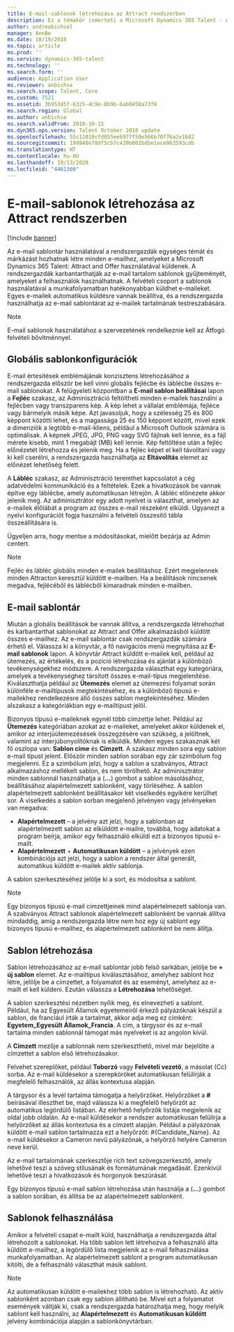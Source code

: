 ```yaml
---
title: E-mail-sablonok létrehozása az Attract rendszerben
description: Ez a témakör ismerteti a Microsoft Dynamics 365 Talent - Attract e-mail-sablonjait, amelyeket létrehozhat és használhat.
author: andreabichsel
manager: AnnBe
ms.date: 10/19/2018
ms.topic: article
ms.prod: ''
ms.service: dynamics-365-talent
ms.technology: ''
ms.search.form: ''
audience: Application User
ms.reviewer: anbichse
ms.search.scope: Talent, Core
ms.custom: 7521
ms.assetid: 3b953d5f-6325-4c9e-8b9b-6ab0458a73f8
ms.search.region: Global
ms.author: anbichse
ms.search.validFrom: 2018-10-15
ms.dyn365.ops.version: Talent October 2018 update
ms.openlocfilehash: 55c12010cfd055ee6977f50e566b70f76a2e1682
ms.sourcegitcommit: 199848e78df5cb7c439b001bdbe1ece963593cdb
ms.translationtype: HT
ms.contentlocale: hu-HU
ms.lasthandoff: 10/13/2020
ms.locfileid: "4461360"
---
```

# <a name="create-email-templates-in-attract"></a>E-mail-sablonok létrehozása az Attract rendszerben

[!include [banner](includes/banner.md)]

Az e-mail sablontár használatával a rendszergazdák egységes témát és márkázást hozhatnak létre minden e-mailhez, amelyeket a Microsoft Dynamics 365 Talent: Attract and Offer használatával küldenek. A rendszergazdák karbantarthatják az e-mail tartalom sablonok gyűjteményét, amelyeket a felhasználók használhatnak. A felvételi csoport a sablonok használatával a munkafolyamatban hatékonyabban küldhet e-maileket. Egyes e-mailek automatikus küldésre vannak beállítva, és a rendszergazda használhatja az e-mail sablontárat az e-mailek tartalmának testreszabására.

> [!NOTE]
> E-mail sablonok használatához a szervezetének rendelkeznie kell az Átfogó felvételi bővítménnyel.

## <a name="global-template-configurations"></a>Globális sablonkonfigurációk

E-mail értesítések emblémájának konzisztens létrehozásához a rendszergazda először be kell vinni globális fejlécbe és láblécbe összes e-mail sablonokat. A felügyeleti központban a **E-mail sablon beállításai** lapon a **Fejléc** szakasz, az Adminisztráció feltöltheti minden e-mailek használni a fejlécben vagy transzparens kép. A kép lehet a vállalat emblémája, fejléce vagy bármelyik másik képe. Azt javasoljuk, hogy a szélesség 25 és 800 képpont közötti lehet, és a magassága 25 és 150 képpont között, mivel ezek a dimenziók a legtöbb e-mail-kliens, például a Microsoft Outlook számára is optimálisak. A képnek JPEG, JPG, PNG vagy SVG fájlnak kell lennie, és a fájl mérete kisebb, mint 1 megabájt (MB) kell lennie. Kép feltöltése után a fejléc előnézetét létrehozza és jelenik meg. Ha a fejléc képet el kell távolítani vagy ki kell cserélni, a rendszergazda használhatja az **Eltávolítás** elemet az előnézet lehetőség felett.

A **Lábléc** szakasz, az Adminisztráció teremthet kapcsolatot a cég adatvédelmi kommunikáció és a feltételek. Ezek a hivatkozások be vannak építve egy láblécbe, amely automatikusan létrejön. A lábléc előnézete akkor jelenik meg. Az adminisztrátor egy adott nyelvet is választhat, amelyen az e-mailek élőlábát a program az összes e-mail részeként elküldi. Ugyanezt a nyelvi konfigurációt fogja használni a felvételi összesítő tábla összeállítására is. 

Ügyeljen arra, hogy mentse a módosításokat, mielőtt bezárja az Admin centert.

> [!NOTE] 
> Fejléc és lábléc globális minden e-mailek beállításhoz. Ezért megjelennek minden Attracton keresztül küldött e-mailben. Ha a beállítások nincsenek megadva, fejlécéből és láblécből kimaradnak minden e-mailben.

## <a name="email-template-library"></a>E-mail sablontár 

Miután a globális beállítások be vannak állítva, a rendszergazda létrehozhat és karbantarthat sablonokat az Attract and Offer alkalmazásból küldött összes e-mailhez. Az e-mail sablontár csak rendszergazdák számára érhető el. Válassza ki a könyvtár, a fő navigációs menü megnyitása az **E-mail sablonok** lapon. A könyvtár Attract küldött e-mailek kell, például az ütemezés, az értékelés, és a pozíció létrehozása és ajánlat a különböző tevékenységekhez módszere. A rendszergazda választhat egy kategóriára, amelyek a tevékenységhez társított összes e-mail-típus megjelenítése. Kiválaszthatja például az **Ütemezés** elemet az ütemezési folyamat során különféle e-mailtípusok megtekintéséhez, és a különböző típusú e-mailekhez rendelkezésre álló összes sablon megtekintéséhez. Minden alszakasz a kategóriákban egy e-mailtípust jelöl.

Bizonyos típusú e-maileknek egynél több címzettje lehet. Például az **Ütemezés** kategóriában azokat az e-maileket, amelyeket akkor küldenek el, amikor az interjúütemezésések összegzésére van szükség, a jelöltnek, valamint az interjúbonyolítóknak is elküldik. Minden egyes szakasznak két fő oszlopa van: **Sablon címe** és **Címzett**. A szakasz minden sora egy sablon e-mail típust jelent. Először minden sablon sorában egy zár szimbólum fog megjelenni. Ez a szimbólum jelzi, hogy a sablon a szabványos, Attract alkalmazáshoz mellékelt sablon, és nem törölhető. Az adminisztrátor minden sablonnál használhatja a (**...**) gombot a sablon másolásához, beállításához alapértelmezett sablonként, vagy törléséhez. A sablon alapértelmezett sablonként beállításakor két viselkedés egyikére kerülhet sor. A viselkedés a sablon sorban megjelenő jelvényen vagy jelvényeken van megadva:

- **Alapértelmezett** – a jelvény azt jelzi, hogy a sablonban az alapértelmezett sablon az elküldött e-mailre, továbbá, hogy adatokat a program beírja, amikor egy felhasználó elküldi ezt a bizonyos típusú e-mailt.
- **Alapértelmezett** + **Automatikusan küldött** – a jelvények ezen kombinációja azt jelzi, hogy a sablon a rendszer által generált, automatikus küldött e-mailek aktív sablonja.

A sablon szerkesztéséhez jelölje ki a sort, és módosítsa a sablont.

> [!NOTE]
> Egy bizonyos típusú e-mail címzettjeinek mind alapértelmezett sablonja van. A szabványos Attract sablonok alapértelmezett sablonként be vannak állítva mindaddig, amíg a rendszergazda létre nem hoz egy új sablont egy bizonyos típusú e-mailhez, és alapértelmezett sablonként be nem állítja.

## <a name="create-a-template"></a>Sablon létrehozása

Sablon létrehozásához az e-mail sablontár jobb felső sarkában, jelölje be **+ új sablon** elemet. Az e-mailtípus kiválasztásához, amelyhez sablont hoz létre, jelölje be a címzettet, a folyamatot és az eseményt, amelyhez az e-mailt el kell küldeni. Ezután válassza a **Létrehozása** lehetőséget.

A sablon szerkesztési nézetben nyílik meg, és elnevezheti a sablont. Például, ha az Egyesült Államok egyetemeiről érkező pályázóknak készül a sablon, de franciául írták a tartalmat, akkor adja meg ez címként: **Egyetem\_Egyesült Államok\_Francia**. A cím, a tárgysor és az e-mail tartalma minden sablonnál támogat más nyelveket is az angolon kívül.

A **Címzett** mezője a sablonnak nem szerkeszthető, mivel már bejelölte a címzettet a sablon első létrehozásakor.

Felvehet szereplőket, például **Toborzó** vagy **Felvételi vezető**, a másolat (Cc) sorba. Az e-mail küldésekor a szerepköröket automatikusan felülírják a megfelelő felhasználók, az állás kontextusa alapján.

A tárgysor és a levél tartalma támogatja a helyőrzőket. Helyőrzőket a **\#** beírásával illeszthet be, majd válassza ki a megfelelő helyőrzőt az automatikus legördülő listában. Az elérhető helyőrzők listája megjelenik az oldal jobb oldalán. Az e-mail küldésekor a rendszer automatikusan felülírja a helyörzőket az állás kontextusa és a címzett alapján. Például a pályázónak küldött e-mail sablon tartalmazza ezt a helyőrzőt: \#{Candidate\_Name}. Az e-mail küldésekor a Cameron nevű pályázónak, a helyőrző helyére Cameron neve kerül.

Az e-mail tartalomának szerkesztője rich text szövegszerkesztő, amely lehetővé teszi a szöveg stílusának és formátumának megadását. Ezenkívül lehetővé teszi a hivatkozások és horgonyok beszúrását.

Egy bizonyos típusú e-mail sablon létrehozása után használja a (**...**) gombot a sablon sorában, és állítsa be az alapértelmezett sablonként.

## <a name="consume-templates"></a>Sablonok felhasználása

Amikor a felvételi csapat e-mailt küld, használhatja a rendszergazda által létrehozott a sablonokat. Ha több sablon lett létrehozva a felhasználó álta küldött e-mailhez, a legördülő lista megjelenik az e-mail felhasználása munkafolyamatban. Az alapértelmezett sablont a program automatikusan kitölti, de a felhasználó választhat másik sablont.

> [!NOTE] 
> Az automatikusan küldött e-mailekhez több sablon is létrehozható. Az aktív sablonként azonban csak egy sablon állítható be. Mivel ezt a folyamatot események váltják ki, csak a rendszergazda határozhatja meg, hogy melyik sablont kell használni, az **Alapértelmezett** és **Automatikusan küldött** jelvény kombinációja alapján a sablonkönyvtárban.
